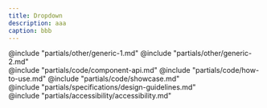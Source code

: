 ```yaml
---
title: Dropdown
description: aaa
caption: bbb
---
```


<section data-tab="Other">
  @include "partials/other/generic-1.md"
  @include "partials/other/generic-2.md"
</section>

<section data-tab="Code">
  @include "partials/code/component-api.md"
  @include "partials/code/how-to-use.md"
  @include "partials/code/showcase.md"
</section>

<section data-tab="Specifications">
  @include "partials/specifications/design-guidelines.md"
</section>

<section data-tab="Accessibility">
  @include "partials/accessibility/accessibility.md"
</section>

